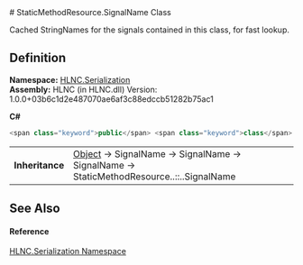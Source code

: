 ﻿<document xml:space="preserve">
<file name="T_HLNC_Serialization_StaticMethodResource_SignalName" /># StaticMethodResource.SignalName Class<span id="PageHeader"> </span>


Cached StringNames for the signals contained in this class, for fast lookup.

<SectionTitle xml:space="preserve">

## Definition
</SectionTitle>**Namespace:** <a href="N_HLNC_Serialization">HLNC.Serialization</a>  
**Assembly:** HLNC (in HLNC.dll) Version: 1.0.0+03b6c1d2e487070ae6af3c88edccb51282b75ac1

**C#**
``` C#
<span class="keyword">public</span> <span class="keyword">class</span> <span class="identifier">SignalName</span> : <span class="identifier">SignalName</span>
```

<table><tr><td><strong>Inheritance</strong></td><td><a href="https://learn.microsoft.com/dotnet/api/system.object" target="_blank" rel="noopener noreferrer">Object</a>  →  <span class="noLink">SignalName</span>  →  <span class="noLink">SignalName</span>  →  <span class="noLink">SignalName</span>  →  <span class="selflink">StaticMethodResource<span class="languageSpecificText"><span class="cs">.</span><span class="vb">.</span><span class="cpp">::</span><span class="nu">.</span><span class="fs">.</span></span>SignalName</span></td></tr>
</table>

<SectionTitle xml:space="preserve">

## See Also
<span id="seeAlso"> </span></SectionTitle><SectionTitle xml:space="preserve">

#### Reference
</SectionTitle><a href="N_HLNC_Serialization">HLNC.Serialization Namespace</a>  
</document>